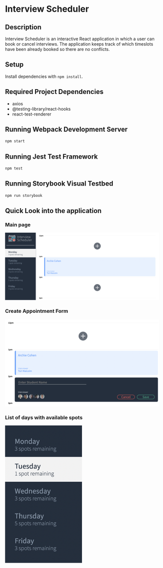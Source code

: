 # Interview Scheduler

## Description

Interview Scheduler is an interactive React application in which a user can book or cancel interviews. The application keeps track of which timeslots have been already booked so there are no conflicts.

## Setup

Install dependencies with `npm install`.

## Required Project Dependencies

- axios
- @testing-library/react-hooks
- react-test-renderer

## Running Webpack Development Server

```sh
npm start
```

## Running Jest Test Framework

```sh
npm test
```

## Running Storybook Visual Testbed

```sh
npm run storybook
```

## Quick Look into the application

### Main page

!["Appointments List"](docs/app-list.png)

### Create Appointment Form

!["Appointment Creation"](docs/create-app.png)

### List of days with available spots

<img width="50%" src="docs/day-list.png" alt="Days List">
